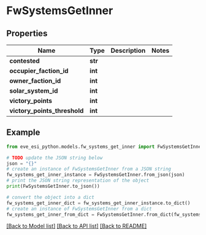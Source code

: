 # FwSystemsGetInner


## Properties

Name | Type | Description | Notes
------------ | ------------- | ------------- | -------------
**contested** | **str** |  | 
**occupier_faction_id** | **int** |  | 
**owner_faction_id** | **int** |  | 
**solar_system_id** | **int** |  | 
**victory_points** | **int** |  | 
**victory_points_threshold** | **int** |  | 

## Example

```python
from eve_esi_python.models.fw_systems_get_inner import FwSystemsGetInner

# TODO update the JSON string below
json = "{}"
# create an instance of FwSystemsGetInner from a JSON string
fw_systems_get_inner_instance = FwSystemsGetInner.from_json(json)
# print the JSON string representation of the object
print(FwSystemsGetInner.to_json())

# convert the object into a dict
fw_systems_get_inner_dict = fw_systems_get_inner_instance.to_dict()
# create an instance of FwSystemsGetInner from a dict
fw_systems_get_inner_from_dict = FwSystemsGetInner.from_dict(fw_systems_get_inner_dict)
```
[[Back to Model list]](../README.md#documentation-for-models) [[Back to API list]](../README.md#documentation-for-api-endpoints) [[Back to README]](../README.md)


